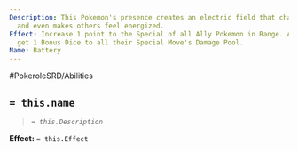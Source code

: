 ```yaml
---
Description: This Pokemon's presence creates an electric field that charges up electronics
  and even makes others feel energized.
Effect: Increase 1 point to the Special of all Ally Pokemon in Range. Ally Pokemon
  get 1 Bonus Dice to all their Special Move's Damage Pool.
Name: Battery
---
```


#PokeroleSRD/Abilities

## `= this.name`

> *`= this.Description`*

**Effect:** `= this.Effect`
